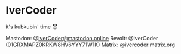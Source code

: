 # IverCoder

it's kubkubin' time 😈

Mastodon: @IverCoder@mastodon.online
Revolt: @IverCoder (01GRXMAPZ0KRKW8HV6YYY71W1K)
Matrix: @ivercoder:matrix.org
